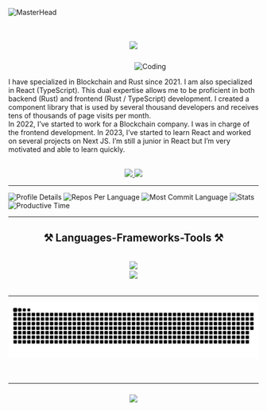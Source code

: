 ![MasterHead](https://res.cloudinary.com/di4t4hdwa/image/upload/v1733922713/github-banner_fsw8eh.png)


<h1 align="center">
    <img src="https://readme-typing-svg.demolab.com?font=Fira+Code&size=24&pause=1000&color=F7A060&center=true&width=500&height=40&lines=Hi+there!+👋+I'm+Max.+;Your+Next+Rust+Dev+🦀+😄" />
</h1>




<img align="right" alt="Coding" width="250" src="https://res.cloudinary.com/dnwmgftf8/image/upload/v1694944154/Untitled_design_d6yw4l.png">


<div align="left">

<br/>
 
I have specialized in Blockchain and Rust since 2021. I am also specialized in React (TypeScript). This dual expertise allows me to be proficient in both backend (Rust) and frontend (Rust / TypeScript) development. I created a component library that is used by several thousand developers and receives tens of thousands of page visits per month.
<br/>
In 2022, I’ve started to work for a Blockchain company. I was in charge of the frontend development. In 2023, I’ve started to learn React and worked on several projects on Next JS. I’m still a junior in React but I’m very motivated and able to learn quickly.

<br/>

</div>


 
<div align="center"> 
  <a href="mailto:maxwells.pro@proton.me">
    <img src="https://img.shields.io/badge/ProtonMail-8B89CC?style=for-the-badge&logo=protonmail&logoColor=white" />
  </a>
  <a href="https://linkedin.com/in/maxime-montfort" target="_blank">
    <img src="https://img.shields.io/badge/LinkedIn-0077B5?style=for-the-badge&logo=linkedin&logoColor=white" target="_blank" />
  </a>
</div>


 <hr/>



<picture>
  <source media="(prefers-color-scheme: dark)" srcset="http://github-profile-summary-cards.vercel.app/api/cards/profile-details?username=max-wells&theme=solarized_dark">
  <source media="(prefers-color-scheme: light)" srcset="http://github-profile-summary-cards.vercel.app/api/cards/profile-details?username=max-wells&theme=solarized">
  <img alt="Profile Details" src="http://github-profile-summary-cards.vercel.app/api/cards/profile-details?username=max-wells&theme=solarized">
</picture>

<picture>
  <source media="(prefers-color-scheme: dark)" srcset="http://github-profile-summary-cards.vercel.app/api/cards/repos-per-language?username=max-wells&theme=solarized_dark">
  <source media="(prefers-color-scheme: light)" srcset="http://github-profile-summary-cards.vercel.app/api/cards/repos-per-language?username=max-wells&theme=solarized">
  <img alt="Repos Per Language" src="http://github-profile-summary-cards.vercel.app/api/cards/repos-per-language?username=max-wells&theme=solarized">
</picture>

<picture>
  <source media="(prefers-color-scheme: dark)" srcset="http://github-profile-summary-cards.vercel.app/api/cards/most-commit-language?username=max-wells&theme=solarized_dark">
  <source media="(prefers-color-scheme: light)" srcset="http://github-profile-summary-cards.vercel.app/api/cards/most-commit-language?username=max-wells&theme=solarized">
  <img alt="Most Commit Language" src="http://github-profile-summary-cards.vercel.app/api/cards/most-commit-language?username=max-wells&theme=solarized">
</picture>

<picture>
  <source media="(prefers-color-scheme: dark)" srcset="http://github-profile-summary-cards.vercel.app/api/cards/stats?username=max-wells&theme=solarized_dark">
  <source media="(prefers-color-scheme: light)" srcset="http://github-profile-summary-cards.vercel.app/api/cards/stats?username=max-wells&theme=solarized">
  <img alt="Stats" src="http://github-profile-summary-cards.vercel.app/api/cards/stats?username=max-wells&theme=solarized">
</picture>

<picture>
  <source media="(prefers-color-scheme: dark)" srcset="http://github-profile-summary-cards.vercel.app/api/cards/productive-time?username=max-wells&theme=solarized_dark&utcOffset=8">
  <source media="(prefers-color-scheme: light)" srcset="http://github-profile-summary-cards.vercel.app/api/cards/productive-time?username=max-wells&theme=solarized&utcOffset=8">
  <img alt="Productive Time" src="http://github-profile-summary-cards.vercel.app/api/cards/productive-time?username=max-wells&theme=solarized&utcOffset=8">
</picture>





 <hr/>
 

<h2 align="center">⚒️ Languages-Frameworks-Tools ⚒️</h2>
<br/>
<div align="center">
    <img src="https://go-skill-icons.vercel.app/api/icons?i=rust,postgres,tailwind,react,nextjs,actix,wasm,digitalocean" />
  <br>
    <img src="https://go-skill-icons.vercel.app/api/icons?i=ipfs,solidity,ts,figma,postman,docker,git" /><br>
</div>


<br/>
<hr/>










<div align="center">
 <picture>
  <source
    media="(prefers-color-scheme: dark)"
    srcset="https://raw.githubusercontent.com/max-wells/max-wells/output/github-snake-dark.svg"
  />
  <source
    media="(prefers-color-scheme: light)"
    srcset="https://raw.githubusercontent.com/max-wells/max-wells/output/github-snake.svg"
  />
  <img
    alt="github contribution grid snake animation"
    src="https://raw.githubusercontent.com/max-wells/max-wells/output/github-snake.svg"
  />
</picture>
</div>





<br/>
<br/>
<hr/>

<h3 align="center">
    <img src="https://readme-typing-svg.demolab.com?font=Fira+Code&size=24&pause=1000&color=F7A060&center=true&width=500&height=40&lines=Thanks+for+visiting+🙏;Send+me+a+message+on+Linkedin+😄">
</h3>

<br/>
